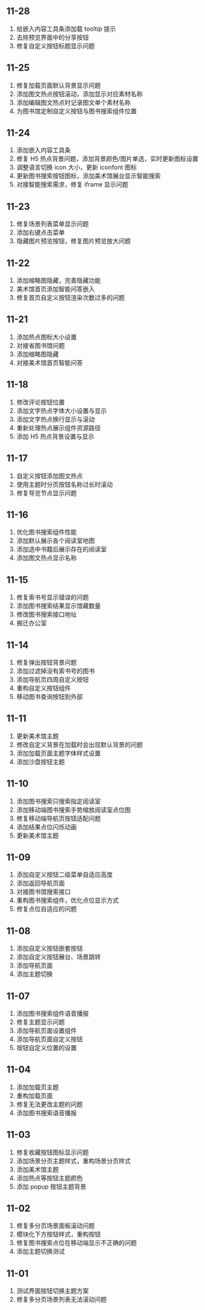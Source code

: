 ## 11-28

1. 给嵌入内容工具条添加载 tooltip 提示
2. 去除预览界面中的分享按钮
3. 修复自定义按钮标题显示问题

## 11-25

1. 修复加载页面默认背景显示问题
2. 添加图文热点按钮滚动，添加显示对应素材名称
3. 添加编辑图文热点时记录图文单个素材名称
4. 为图书馆定制自定义按钮与图书搜索组件位置

## 11-24

1. 添加嵌入内容工具条
2. 修复 H5 热点背景问题，添加背景颜色/图片单选，实时更新图标设置
3. 调整语言切换 icon 大小，更新 iconfont 图标
4. 更新图书搜索按钮图标，添加美术馆展台显示智能搜索
5. 对接智能搜索需求，修复 iframe 显示问题

## 11-23

1. 修复场景列表菜单显示问题
2. 添加右键点击菜单
3. 隐藏图片预览按钮，修复图片预览放大问题

## 11-22

1. 添加缩略图隐藏，完善隐藏功能
2. 美术馆首页添加智能问答嵌入
3. 修复首页自定义按钮渲染次数过多的问题

## 11-21

1. 添加热点图标大小设置
2. 对接省图书馆问题
3. 添加缩略图隐藏
4. 对接美术馆首页智能问答

## 11-18

1. 修改评论按钮位置
2. 添加文字热点字体大小设置与显示
3. 添加文字热点换行显示与滚动
4. 重新处理热点展示组件资源路径
5. 添加 H5 热点背景设置与显示

## 11-17

1. 自定义按钮添加图文热点
2. 使用主题时分页按钮名称过长时滚动
3. 修复导览节点显示问题

## 11-16

1. 优化图书搜索组件性能
2. 添加默认展示各个阅读室地图
3. 添加选中书籍后展示存在的阅读室
4. 添加图文热点显示名称

## 11-15

1. 修复索书号显示错误的问题
2. 添加图书搜索结果显示馆藏数量
3. 修改图书搜索接口地址
4. 搬迁办公室

## 11-14

1. 修复弹出按钮背景问题
2. 添加过滤掉没有索书号的图书
3. 添加导航页四周自定义按钮
4. 重构自定义按钮组件
5. 移动图书查询按钮到外部

## 11-11

1. 更新美术馆主题
2. 修改自定义背景在加载时会出现默认背景的问题
3. 添加加载页面主题字体样式设置
4. 添加沙盘按钮主题

## 11-10

1. 添加图书搜索只搜索指定阅读室
2. 添加移动端图书搜索手势缩放阅读室点位图
3. 修复移动端导航页按钮适配问题
4. 添加结果点位闪烁动画
5. 更新美术馆主题

## 11-09

1. 添加自定义按钮二级菜单自适应高度
2. 添加返回导航页面
3. 对接图书馆搜索接口
4. 重构图书搜索组件，优化点位显示方式
5. 修复点位自适应的问题

## 11-08

1. 添加自定义按钮嵌套按钮
2. 添加自定义按钮展台、场景跳转
3. 添加导航页面
4. 添加主题切换

## 11-07

1. 添加图书搜索组件语音播报
2. 修复主题显示问题
3. 添加导航页面设置组件
4. 添加导航页面自定义按钮
5. 按钮自定义位置的设置

## 11-04

1. 添加加载页主题
2. 重构加载页面
3. 修复无法更改主题的问题
4. 添加图书搜索语音播报

## 11-03

1. 修复收藏按钮图标显示问题
2. 添加场景分页主题样式，重构场景分页样式
3. 添加美术馆主题
4. 添加热点等按钮主题颜色
5. 添加 popup 按钮主题背景

## 11-02

1. 修复多分页场景面板滚动问题
2. 模块化下方按钮样式，重构按钮
3. 修复图书搜索点位在移动端显示不正确的问题
4. 添加主题切换测试

## 11-01

1. 测试界面按钮切换主题方案
2. 修复多分页场景列表无法滚动问题